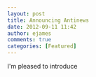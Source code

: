 ```yaml
---
layout: post
title: Announcing Antinews
date: 2012-09-11 11:42
author: ejames
comments: true
categories: [Featured]
---
```

I'm pleased to introduce

